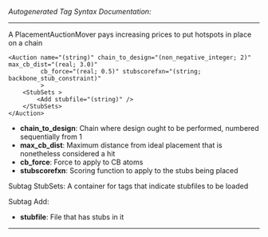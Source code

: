 _Autogenerated Tag Syntax Documentation:_

---
A PlacementAuctionMover pays increasing prices to put hotspots in place on a chain

```
<Auction name="(string)" chain_to_design="(non_negative_integer; 2)" max_cb_dist="(real; 3.0)"
         cb_force="(real; 0.5)" stubscorefxn="(string; backbone_stub_constraint)"
         >
    <StubSets >
        <Add stubfile="(string)" />
    </StubSets>
</Auction>
```

-   **chain_to_design**: Chain where design ought to be performed, numbered sequentially from 1
-   **max_cb_dist**: Maximum distance from ideal placement that is nonetheless considered a hit
-   **cb_force**: Force to apply to CB atoms
-   **stubscorefxn**: Scoring function to apply to the stubs being placed


Subtag StubSets:   A container for tags that indicate stubfiles to be loaded



Subtag Add:   

-   **stubfile**: File that has stubs in it

---
